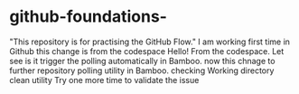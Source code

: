 # github-foundations-
"This repository is for practising the GitHub Flow." 
I am working first time in Github 
this change is from the codespace 
Hello! From the codespace.
Let see is it trigger the polling automatically in Bamboo.
now this chnage to further repository polling utility in Bamboo.
checking Working directory clean utility 
Try one more time to validate the issue 
